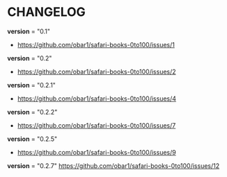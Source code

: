 # CHANGELOG

__version__ = "0.1"
- https://github.com/obar1/safari-books-0to100/issues/1

__version__ = "0.2"
- https://github.com/obar1/safari-books-0to100/issues/2

__version__ = "0.2.1"
- https://github.com/obar1/safari-books-0to100/issues/4

__version__ = "0.2.2"
- https://github.com/obar1/safari-books-0to100/issues/7

__version__ = "0.2.5"
- https://github.com/obar1/safari-books-0to100/issues/9

__version__ = "0.2.7"
https://github.com/obar1/safari-books-0to100/issues/12
